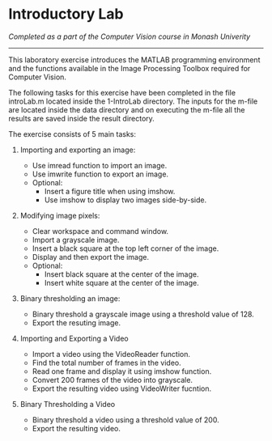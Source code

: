 # Introductory Lab #

*Completed as a part of the Computer Vision course in Monash Univerity*

***

This laboratory exercise introduces the MATLAB programming environment and the functions available in the Image Processing Toolbox required for Computer Vision.

The following tasks for this exercise have been completed in the file introLab.m located inside the 1-IntroLab directory.
The inputs for the m-file are located inside the data directory and on executing the m-file all the results are saved inside the result directory.

The exercise consists of 5 main tasks:

1.  Importing and exporting an image:
    -   Use imread function to import an image.
    -   Use imwrite function to export an image.
    -   Optional:
        - Insert a figure title when using imshow.
        - Use imshow to display  two images side-by-side.

2.  Modifying image pixels:
    -   Clear workspace and command window.
    -   Import a grayscale image.
    -   Insert a black square at the top left corner of the image.
    -   Display and then export the image.
    -   Optional:
        -   Insert black square at the center of the image.
        -   Insert white square at the center of the image.

3.  Binary thresholding an image:
    -   Binary threshold a grayscale image using a threshold value of 128.
    -   Export the resuting image.

4.  Importing and Exporting a Video
    -   Import a video using the VideoReader function.
    -   Find the total number of frames in the video.
    -   Read one frame and display it using imshow function.
    -   Convert 200 frames of the video into grayscale.
    -   Export the resulting video using VideoWriter fucntion.

5.  Binary Thresholding a Video
    -   Binary threshold a video using a threshold value of 200.
    -   Export the resulting video.
